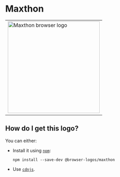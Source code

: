 # Maxthon

<table>
    <tr height=300>
        <td>
            <a href="https://github.com/alrra/browser-logos/tree/3c87a3d63e0413320dcb38481c4aa04a7cffc1e2/src/maxthon">
                <img width=290 src="https://raw.githubusercontent.com/alrra/browser-logos/3c87a3d63e0413320dcb38481c4aa04a7cffc1e2/src/maxthon/maxthon_512x512.png" alt="Maxthon browser logo">
            </a>
        </td>
    </tr>
</table>

## How do I get this logo?

You can either:

* Install it using [`npm`][npm]:

  `npm install --save-dev @browser-logos/maxthon`

* Use [`cdnjs`][cdnjs].

<!-- Link labels: -->

[cdnjs]: https://cdnjs.com/libraries/browser-logos
[npm]: https://www.npmjs.com/
